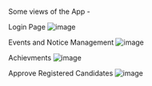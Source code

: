 Some views of the App - 

Login Page
![image](https://github.com/PrathamSatpute/Alumni-Management-App/assets/167018160/ef597a47-49de-4a73-8e37-04dd5198e0de)

Events and Notice Management
![image](https://github.com/PrathamSatpute/Alumni-Management-App/assets/167018160/e0909883-3a3e-442c-a016-cfd7a35d5ef5)

Achievments
![image](https://github.com/PrathamSatpute/Alumni-Management-App/assets/167018160/bbd3b81d-682e-49f6-94b7-383101293c1d)

Approve Registered Candidates
![image](https://github.com/PrathamSatpute/Alumni-Management-App/assets/167018160/70dbbf93-cbc3-40fd-a79b-a8e2ab674820)
